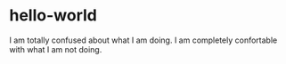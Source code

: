 # hello-world
I am totally confused about what I am doing.
I am completely confortable with what I am not doing.


